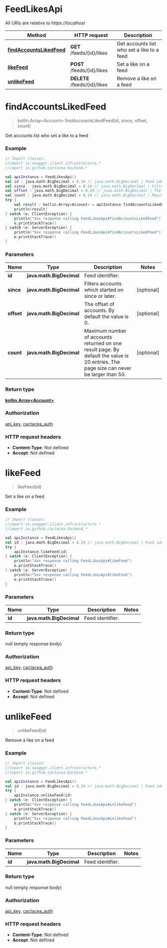 # FeedLikesApi

All URIs are relative to *https://localhost*

Method | HTTP request | Description
------------- | ------------- | -------------
[**findAccountsLikedFeed**](FeedLikesApi.md#findAccountsLikedFeed) | **GET** /feeds/{id}/likes | Get accounts list who set a like to a feed
[**likeFeed**](FeedLikesApi.md#likeFeed) | **POST** /feeds/{id}/likes | Set a like on a feed
[**unlikeFeed**](FeedLikesApi.md#unlikeFeed) | **DELETE** /feeds/{id}/likes | Remove a like on a feed


<a name="findAccountsLikedFeed"></a>
# **findAccountsLikedFeed**
> kotlin.Array&lt;Account&gt; findAccountsLikedFeed(id, since, offset, count)

Get accounts list who set a like to a feed

### Example
```kotlin
// Import classes:
//import io.swagger.client.infrastructure.*
//import io.github.cactacea.backend.*

val apiInstance = FeedLikesApi()
val id : java.math.BigDecimal = 8.14 // java.math.BigDecimal | Feed identifier.
val since : java.math.BigDecimal = 8.14 // java.math.BigDecimal | Filters accounts which started on since or later.
val offset : java.math.BigDecimal = 8.14 // java.math.BigDecimal | The offset of accounts. By default the value is 0.
val count : java.math.BigDecimal = 8.14 // java.math.BigDecimal | Maximum number of accounts returned on one result page. By default the value is 20 entries. The page size can never be larger than 50.
try {
    val result : kotlin.Array<Account> = apiInstance.findAccountsLikedFeed(id, since, offset, count)
    println(result)
} catch (e: ClientException) {
    println("4xx response calling FeedLikesApi#findAccountsLikedFeed")
    e.printStackTrace()
} catch (e: ServerException) {
    println("5xx response calling FeedLikesApi#findAccountsLikedFeed")
    e.printStackTrace()
}
```

### Parameters

Name | Type | Description  | Notes
------------- | ------------- | ------------- | -------------
 **id** | **java.math.BigDecimal**| Feed identifier. |
 **since** | **java.math.BigDecimal**| Filters accounts which started on since or later. | [optional]
 **offset** | **java.math.BigDecimal**| The offset of accounts. By default the value is 0. | [optional]
 **count** | **java.math.BigDecimal**| Maximum number of accounts returned on one result page. By default the value is 20 entries. The page size can never be larger than 50. | [optional]

### Return type

[**kotlin.Array&lt;Account&gt;**](Account.md)

### Authorization

[api_key](../README.md#api_key), [cactacea_auth](../README.md#cactacea_auth)

### HTTP request headers

 - **Content-Type**: Not defined
 - **Accept**: Not defined

<a name="likeFeed"></a>
# **likeFeed**
> likeFeed(id)

Set a like on a feed

### Example
```kotlin
// Import classes:
//import io.swagger.client.infrastructure.*
//import io.github.cactacea.backend.*

val apiInstance = FeedLikesApi()
val id : java.math.BigDecimal = 8.14 // java.math.BigDecimal | Feed identifier.
try {
    apiInstance.likeFeed(id)
} catch (e: ClientException) {
    println("4xx response calling FeedLikesApi#likeFeed")
    e.printStackTrace()
} catch (e: ServerException) {
    println("5xx response calling FeedLikesApi#likeFeed")
    e.printStackTrace()
}
```

### Parameters

Name | Type | Description  | Notes
------------- | ------------- | ------------- | -------------
 **id** | **java.math.BigDecimal**| Feed identifier. |

### Return type

null (empty response body)

### Authorization

[api_key](../README.md#api_key), [cactacea_auth](../README.md#cactacea_auth)

### HTTP request headers

 - **Content-Type**: Not defined
 - **Accept**: Not defined

<a name="unlikeFeed"></a>
# **unlikeFeed**
> unlikeFeed(id)

Remove a like on a feed

### Example
```kotlin
// Import classes:
//import io.swagger.client.infrastructure.*
//import io.github.cactacea.backend.*

val apiInstance = FeedLikesApi()
val id : java.math.BigDecimal = 8.14 // java.math.BigDecimal | Feed identifier.
try {
    apiInstance.unlikeFeed(id)
} catch (e: ClientException) {
    println("4xx response calling FeedLikesApi#unlikeFeed")
    e.printStackTrace()
} catch (e: ServerException) {
    println("5xx response calling FeedLikesApi#unlikeFeed")
    e.printStackTrace()
}
```

### Parameters

Name | Type | Description  | Notes
------------- | ------------- | ------------- | -------------
 **id** | **java.math.BigDecimal**| Feed identifier. |

### Return type

null (empty response body)

### Authorization

[api_key](../README.md#api_key), [cactacea_auth](../README.md#cactacea_auth)

### HTTP request headers

 - **Content-Type**: Not defined
 - **Accept**: Not defined

